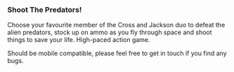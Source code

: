 ### Shoot The Predators!

Choose your favourite member of the Cross and Jackson duo to defeat the alien predators, stock up on ammo as you fly through space and shoot things to save your life. High-paced action game.

Should be mobile compatible, please feel free to get in touch if you find any bugs.
